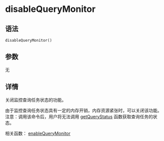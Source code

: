 # disableQueryMonitor

## 语法

`disableQueryMonitor()`

## 参数

无

## 详情

关闭监控查询任务状态的功能。

由于监控查询任务状态具有一定的内存开销，内存资源紧张时，可以关闭该功能。注意：调用该命令后，用户将无法调用 [getQueryStatus](../g/getQueryStatus.html) 函数获取查询任务的状态。

相关函数： [enableQueryMonitor](../e/enableQueryMonitor.html)

